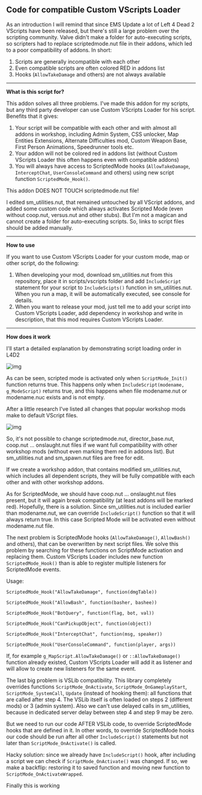 **Code for compatible Custom VScripts Loader**
-------------------------------------

As an introduction I will remind that since EMS Update a lot of Left 4 Dead 2 VScripts have been released, but there's still a large problem over the scripting community. Valve didn't make a folder for auto-executing scripts, so scripters had to replace scriptedmode.nut file in their addons, which led to a poor compatibility of addons. In short:

1. Scripts are generally incompatible with each other
2. Even compatible scripts are often colored RED in addons list
3. Hooks (`AllowTakeDamage` and others) are not always available

--------------------

**What is this script for?**

This addon solves all three problems. I've made this addon for my scripts, but any third party developer can use Custom VScripts Loader for his script. Benefits that it gives:
1. Your script will be compatible with each other and with almost all addons in workshop, including Admin System, CSS unlocker, Map Entities Extensions, Alternate Difficulties mod, Custom Weapon Base, First Person Animations, Speedrunner tools etc.
2. Your addon will not be colored red in addons list (without Custom VScripts Loader this often happens even with compatible addons)
3. You will always have access to ScriptedMode hooks (`AllowTakeDamage`, `InterceptChat`, `UserConsoleCommand` and others) using new script function `ScriptedMode_Hook()`.

This addon DOES NOT TOUCH scriptedmode.nut file!

I edited sm_utilities.nut, that remained untouched by all VScript addons, and added some custom code which always activates Scripted Mode (even without coop.nut, versus.nut and other stubs). But I'm not a magican and cannot create a folder for auto-executing scripts. So, links to script files should be added manually.

--------------------

**How to use**

If you want to use Custom VScripts Loader for your custom mode, map or other script, do the following:
1. When developing your mod, download sm_utilities.nut from this repository, place it in scripts/vscripts folder and add `IncludeScript` statement for your script to `IncludeScipts()` function in sm_utilities.nut. When you run a map, it will be automatically executed, see console for details.
2. When you want to release your mod, just tell me to add your script into Custom VScripts Loader, add dependency in workshop and write in description, that this mod requires Custom VScripts Loader.

--------------------

**How does it work**

I'll start a detailed explanation by demonstrating script loading order in L4D2

![img](https://pp.userapi.com/c855432/v855432672/a4df3/1j0WosClEa8.jpg)

As can be seen, scripted mode is activated only when `ScriptMode_Init()` function returns true. This happens only when `IncludeScript(modename, g_ModeScript)` returns true, and this happens when file modename.nut or modename.nuc exists and is not empty.

After a little research I've listed all changes that popular workshop mods make to default VScript files.

![img](https://pp.userapi.com/c855416/v855416346/a6f67/hYocYWPuOI4.jpg)

So, it's not possible to change scriptedmode.nut, director_base.nut, coop.nut ... onslaught.nut files if we want full compatibility with other workshop mods (without even marking them red in addons list). But sm_utilities.nut and sm_spawn.nut files are free for edit.

If we create a workshop addon, that contains modified sm_utilities.nut, which includes all dependent scripts, they will be fully compatible with each other and with other workshop addons.

As for ScriptedMode, we should have coop.nut ... onslaught.nut files present, but it will again break compatibility (at least addons will be marked red). Hopefully, there is a solution. Since sm_utilities.nut is included earlier than modename.nut, we can override `IncludeScript()` function so that it will always return true. In this case Scripted Mode will be activated even without modename.nut file.

The next problem is ScriptedMode hooks (`AllowTakeDamage()`, `AllowBash()` and others), that can be overwritten by next script files. We solve this problem by searching for these functions on ScriptMode activation and replacing them. Custom VScripts Loader includes new function `ScriptedMode_Hook()` than is able to register multiple listeners for ScriptedMode events.

Usage:

`ScriptedMode_Hook("AllowTakeDamage", function(dmgTable))`

`ScriptedMode_Hook("AllowBash", function(basher, bashee))`

`ScriptedMode_Hook("BotQuery", function(flag, bot, val))`

`ScriptedMode_Hook("CanPickupObject", function(object))`

`ScriptedMode_Hook("InterceptChat", function(msg, speaker))`

`ScriptedMode_Hook("UserConsoleCommand", function(player, args))`

If, for example `g_MapScript.AllowTakeDamage()` or `::AllowTakeDamage()` function already existed, Custom VScripts Loader will add it as listener and will allow to create new listeners for the same event.

The last big problem is VSLib compatibility. This library completely overrides functions `ScriptMode_OnActivate`, `ScriptMode_OnGameplayStart`, `ScriptMode_SystemCall`, `Update` (instead of hooking them): all functions that are called after step 4. The VSLib itself is often loaded on steps 2 (different mods) or 3 (admin system). Also we can't use delayed calls in sm_utilities, because in dedicated server delay between step 4 and step 9 may be zero.

But we need to run our code AFTER VSLib code, to override ScriptedMode hooks that are defined in it. In other words, to override ScriptedMode hooks our code should be run after all other `IncludeScript()` statements but not later than `ScriptMode_OnActivate()` is called.

Hacky solution: since we already have `IncludeScript()` hook, after including a script we can check if `ScriptMode_OnActivate()` was changed. If so, we make a backflip: restoring it to saved function and moving new function to `ScriptMode_OnActivateWrapped`.

Finally this is working
